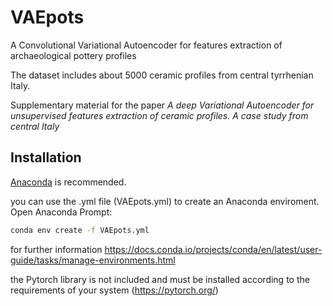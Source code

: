 # VAEpots
A Convolutional Variational Autoencoder for features extraction of archaeological pottery profiles

The dataset includes about 5000 ceramic profiles from central tyrrhenian Italy.

Supplementary material for the paper *A deep Variational Autoencoder for unsupervised features extraction of ceramic profiles. A case study from central Italy*



## Installation

[Anaconda](https://www.anaconda.com/) is recommended.

you can use the .yml file (VAEpots.yml) to create an Anaconda enviroment. Open Anaconda Prompt:

```bash
conda env create -f VAEpots.yml
```

for further information https://docs.conda.io/projects/conda/en/latest/user-guide/tasks/manage-environments.html


the Pytorch library is not included and must be installed according to the requirements of your system (https://pytorch.org/)
